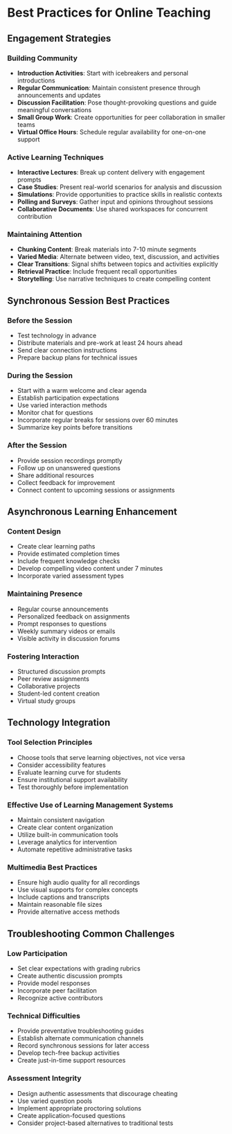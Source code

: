 # Best Practices for Online Teaching

## Engagement Strategies

### Building Community
- **Introduction Activities**: Start with icebreakers and personal introductions
- **Regular Communication**: Maintain consistent presence through announcements and updates
- **Discussion Facilitation**: Pose thought-provoking questions and guide meaningful conversations
- **Small Group Work**: Create opportunities for peer collaboration in smaller teams
- **Virtual Office Hours**: Schedule regular availability for one-on-one support

### Active Learning Techniques
- **Interactive Lectures**: Break up content delivery with engagement prompts
- **Case Studies**: Present real-world scenarios for analysis and discussion
- **Simulations**: Provide opportunities to practice skills in realistic contexts
- **Polling and Surveys**: Gather input and opinions throughout sessions
- **Collaborative Documents**: Use shared workspaces for concurrent contribution

### Maintaining Attention
- **Chunking Content**: Break materials into 7-10 minute segments
- **Varied Media**: Alternate between video, text, discussion, and activities
- **Clear Transitions**: Signal shifts between topics and activities explicitly
- **Retrieval Practice**: Include frequent recall opportunities
- **Storytelling**: Use narrative techniques to create compelling content

## Synchronous Session Best Practices

### Before the Session
- Test technology in advance
- Distribute materials and pre-work at least 24 hours ahead
- Send clear connection instructions
- Prepare backup plans for technical issues

### During the Session
- Start with a warm welcome and clear agenda
- Establish participation expectations
- Use varied interaction methods
- Monitor chat for questions
- Incorporate regular breaks for sessions over 60 minutes
- Summarize key points before transitions

### After the Session
- Provide session recordings promptly
- Follow up on unanswered questions
- Share additional resources
- Collect feedback for improvement
- Connect content to upcoming sessions or assignments

## Asynchronous Learning Enhancement

### Content Design
- Create clear learning paths
- Provide estimated completion times
- Include frequent knowledge checks
- Develop compelling video content under 7 minutes
- Incorporate varied assessment types

### Maintaining Presence
- Regular course announcements
- Personalized feedback on assignments
- Prompt responses to questions
- Weekly summary videos or emails
- Visible activity in discussion forums

### Fostering Interaction
- Structured discussion prompts
- Peer review assignments
- Collaborative projects
- Student-led content creation
- Virtual study groups

## Technology Integration

### Tool Selection Principles
- Choose tools that serve learning objectives, not vice versa
- Consider accessibility features
- Evaluate learning curve for students
- Ensure institutional support availability
- Test thoroughly before implementation

### Effective Use of Learning Management Systems
- Maintain consistent navigation
- Create clear content organization
- Utilize built-in communication tools
- Leverage analytics for intervention
- Automate repetitive administrative tasks

### Multimedia Best Practices
- Ensure high audio quality for all recordings
- Use visual supports for complex concepts
- Include captions and transcripts
- Maintain reasonable file sizes
- Provide alternative access methods

## Troubleshooting Common Challenges

### Low Participation
- Set clear expectations with grading rubrics
- Create authentic discussion prompts
- Provide model responses
- Incorporate peer facilitation
- Recognize active contributors

### Technical Difficulties
- Provide preventative troubleshooting guides
- Establish alternate communication channels
- Record synchronous sessions for later access
- Develop tech-free backup activities
- Create just-in-time support resources

### Assessment Integrity
- Design authentic assessments that discourage cheating
- Use varied question pools
- Implement appropriate proctoring solutions
- Create application-focused questions
- Consider project-based alternatives to traditional tests
